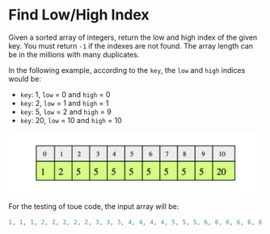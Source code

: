 # Find Low/High Index

Given a sorted array of integers, return the low and high index of the given
key. You must return `-1` if the indexes are not found. The array length can
be in the millions with many duplicates.

In the following example, according to the `key`, the `low` and `high` indices
would be:
* `key`: 1, `low` = 0 and `high` = 0
* `key`: 2, `low` = 1 and `high` = 1
* `key`: 5, `low` = 2 and `high` = 9
* `key`: 20, `low` = 10 and `high` = 10

<img src="./sorted-array.png">

For the testing of toue code, the input array will be:

```java
1, 1, 1, 2, 2, 2, 2, 2, 3, 3, 3, 4, 4, 4, 4, 5, 5, 5, 6, 6, 6, 6, 6, 6
```
